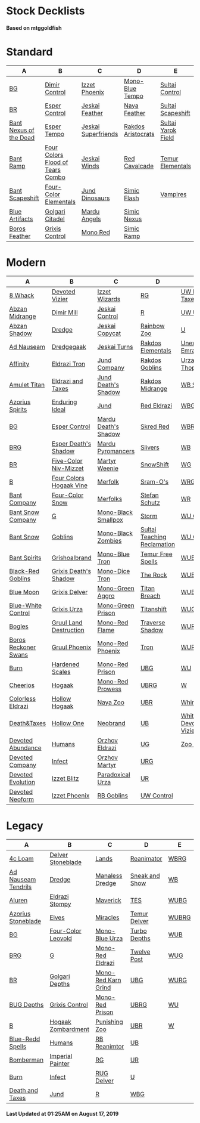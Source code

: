 # Stock Decklists
#### Based on mtggoldfish


# Standard

|                                       A                                        |                                                 B                                                  |                                    C                                     |                                   D                                    |                                   E                                    |
|--------------------------------------------------------------------------------|----------------------------------------------------------------------------------------------------|--------------------------------------------------------------------------|------------------------------------------------------------------------|------------------------------------------------------------------------|
|[BG](./mtggoldfish/Standard/decks/BG.md)                                        |[Dimir Control](./mtggoldfish/Standard/decks/Dimir_Control.md)                                      |[Izzet Phoenix](./mtggoldfish/Standard/decks/Izzet_Phoenix.md)            |[Mono-Blue Tempo](./mtggoldfish/Standard/decks/Mono-Blue_Tempo.md)      |[Sultai Control](./mtggoldfish/Standard/decks/Sultai_Control.md)        |
|[BR](./mtggoldfish/Standard/decks/BR.md)                                        |[Esper Control](./mtggoldfish/Standard/decks/Esper_Control.md)                                      |[Jeskai Feather](./mtggoldfish/Standard/decks/Jeskai_Feather.md)          |[Naya Feather](./mtggoldfish/Standard/decks/Naya_Feather.md)            |[Sultai Scapeshift](./mtggoldfish/Standard/decks/Sultai_Scapeshift.md)  |
|[Bant Nexus of the Dead](./mtggoldfish/Standard/decks/Bant_Nexus_of_the_Dead.md)|[Esper Tempo](./mtggoldfish/Standard/decks/Esper_Tempo.md)                                          |[Jeskai Superfriends](./mtggoldfish/Standard/decks/Jeskai_Superfriends.md)|[Rakdos Aristocrats](./mtggoldfish/Standard/decks/Rakdos_Aristocrats.md)|[Sultai Yarok Field](./mtggoldfish/Standard/decks/Sultai_Yarok_Field.md)|
|[Bant Ramp](./mtggoldfish/Standard/decks/Bant_Ramp.md)                          |[Four Colors Flood of Tears Combo](./mtggoldfish/Standard/decks/Four_Colors_Flood_of_Tears_Combo.md)|[Jeskai Winds](./mtggoldfish/Standard/decks/Jeskai_Winds.md)              |[Red Cavalcade](./mtggoldfish/Standard/decks/Red_Cavalcade.md)          |[Temur Elementals](./mtggoldfish/Standard/decks/Temur_Elementals.md)    |
|[Bant Scapeshift](./mtggoldfish/Standard/decks/Bant_Scapeshift.md)              |[Four-Color Elementals](./mtggoldfish/Standard/decks/Four-Color_Elementals.md)                      |[Jund Dinosaurs](./mtggoldfish/Standard/decks/Jund_Dinosaurs.md)          |[Simic Flash](./mtggoldfish/Standard/decks/Simic_Flash.md)              |[Vampires](./mtggoldfish/Standard/decks/Vampires.md)                    |
|[Blue Artifacts](./mtggoldfish/Standard/decks/Blue_Artifacts.md)                |[Golgari Citadel](./mtggoldfish/Standard/decks/Golgari_Citadel.md)                                  |[Mardu Angels](./mtggoldfish/Standard/decks/Mardu_Angels.md)              |[Simic Nexus](./mtggoldfish/Standard/decks/Simic_Nexus.md)              |                                                                        |
|[Boros Feather](./mtggoldfish/Standard/decks/Boros_Feather.md)                  |[Grixis Control](./mtggoldfish/Standard/decks/Grixis_Control.md)                                    |[Mono Red](./mtggoldfish/Standard/decks/Mono_Red.md)                      |[Simic Ramp](./mtggoldfish/Standard/decks/Simic_Ramp.md)                |                                                                        |


# Modern

|                                    A                                     |                                       B                                        |                                    C                                     |                                           D                                            |                                          E                                           |
|--------------------------------------------------------------------------|--------------------------------------------------------------------------------|--------------------------------------------------------------------------|----------------------------------------------------------------------------------------|--------------------------------------------------------------------------------------|
|[8 Whack](./mtggoldfish/Modern/decks/8_Whack.md)                          |[Devoted Vizier](./mtggoldfish/Modern/decks/Devoted_Vizier.md)                  |[Izzet Wizards](./mtggoldfish/Modern/decks/Izzet_Wizards.md)              |[RG](./mtggoldfish/Modern/decks/RG.md)                                                  |[UW Death & Taxes](./mtggoldfish/Modern/decks/UW_Death_&_Taxes.md)                    |
|[Abzan Midrange](./mtggoldfish/Modern/decks/Abzan_Midrange.md)            |[Dimir Mill](./mtggoldfish/Modern/decks/Dimir_Mill.md)                          |[Jeskai Control](./mtggoldfish/Modern/decks/Jeskai_Control.md)            |[R](./mtggoldfish/Modern/decks/R.md)                                                    |[UW Urza](./mtggoldfish/Modern/decks/UW_Urza.md)                                      |
|[Abzan Shadow](./mtggoldfish/Modern/decks/Abzan_Shadow.md)                |[Dredge](./mtggoldfish/Modern/decks/Dredge.md)                                  |[Jeskai Copycat](./mtggoldfish/Modern/decks/Jeskai_Copycat.md)            |[Rainbow Zoo](./mtggoldfish/Modern/decks/Rainbow_Zoo.md)                                |[U](./mtggoldfish/Modern/decks/U.md)                                                  |
|[Ad Nauseam](./mtggoldfish/Modern/decks/Ad_Nauseam.md)                    |[Dredgegaak](./mtggoldfish/Modern/decks/Dredgegaak.md)                          |[Jeskai Turns](./mtggoldfish/Modern/decks/Jeskai_Turns.md)                |[Rakdos Elementals](./mtggoldfish/Modern/decks/Rakdos_Elementals.md)                    |[Unexpected Emrakul](./mtggoldfish/Modern/decks/Unexpected_Emrakul.md)                |
|[Affinity](./mtggoldfish/Modern/decks/Affinity.md)                        |[Eldrazi Tron](./mtggoldfish/Modern/decks/Eldrazi_Tron.md)                      |[Jund Company](./mtggoldfish/Modern/decks/Jund_Company.md)                |[Rakdos Goblins](./mtggoldfish/Modern/decks/Rakdos_Goblins.md)                          |[Urza ThopterSword](./mtggoldfish/Modern/decks/Urza_ThopterSword.md)                  |
|[Amulet Titan](./mtggoldfish/Modern/decks/Amulet_Titan.md)                |[Eldrazi and Taxes](./mtggoldfish/Modern/decks/Eldrazi_and_Taxes.md)            |[Jund Death's Shadow](./mtggoldfish/Modern/decks/Jund_Death's_Shadow.md)  |[Rakdos Midrange](./mtggoldfish/Modern/decks/Rakdos_Midrange.md)                        |[WB Smallpox](./mtggoldfish/Modern/decks/WB_Smallpox.md)                              |
|[Azorius Spirits](./mtggoldfish/Modern/decks/Azorius_Spirits.md)          |[Enduring Ideal](./mtggoldfish/Modern/decks/Enduring_Ideal.md)                  |[Jund](./mtggoldfish/Modern/decks/Jund.md)                                |[Red Eldrazi](./mtggoldfish/Modern/decks/Red_Eldrazi.md)                                |[WBG](./mtggoldfish/Modern/decks/WBG.md)                                              |
|[BG](./mtggoldfish/Modern/decks/BG.md)                                    |[Esper Control](./mtggoldfish/Modern/decks/Esper_Control.md)                    |[Mardu Death's Shadow](./mtggoldfish/Modern/decks/Mardu_Death's_Shadow.md)|[Skred Red](./mtggoldfish/Modern/decks/Skred_Red.md)                                    |[WBRG](./mtggoldfish/Modern/decks/WBRG.md)                                            |
|[BRG](./mtggoldfish/Modern/decks/BRG.md)                                  |[Esper Death's Shadow](./mtggoldfish/Modern/decks/Esper_Death's_Shadow.md)      |[Mardu Pyromancers](./mtggoldfish/Modern/decks/Mardu_Pyromancers.md)      |[Slivers](./mtggoldfish/Modern/decks/Slivers.md)                                        |[WB](./mtggoldfish/Modern/decks/WB.md)                                                |
|[BR](./mtggoldfish/Modern/decks/BR.md)                                    |[Five-Color Niv-Mizzet](./mtggoldfish/Modern/decks/Five-Color_Niv-Mizzet.md)    |[Martyr Weenie](./mtggoldfish/Modern/decks/Martyr_Weenie.md)              |[SnowShift](./mtggoldfish/Modern/decks/SnowShift.md)                                    |[WG](./mtggoldfish/Modern/decks/WG.md)                                                |
|[B](./mtggoldfish/Modern/decks/B.md)                                      |[Four Colors Hogaak Vine](./mtggoldfish/Modern/decks/Four_Colors_Hogaak_Vine.md)|[Merfolk](./mtggoldfish/Modern/decks/Merfolk.md)                          |[Sram-O's](./mtggoldfish/Modern/decks/Sram-O's.md)                                      |[WRG](./mtggoldfish/Modern/decks/WRG.md)                                              |
|[Bant Company](./mtggoldfish/Modern/decks/Bant_Company.md)                |[Four-Color Snow](./mtggoldfish/Modern/decks/Four-Color_Snow.md)                |[Merfolks](./mtggoldfish/Modern/decks/Merfolks.md)                        |[Stefan Schutz](./mtggoldfish/Modern/decks/Stefan_Schutz.md)                            |[WR](./mtggoldfish/Modern/decks/WR.md)                                                |
|[Bant Snow Company](./mtggoldfish/Modern/decks/Bant_Snow_Company.md)      |[G](./mtggoldfish/Modern/decks/G.md)                                            |[Mono-Black Smallpox](./mtggoldfish/Modern/decks/Mono-Black_Smallpox.md)  |[Storm](./mtggoldfish/Modern/decks/Storm.md)                                            |[WU Control](./mtggoldfish/Modern/decks/WU_Control.md)                                |
|[Bant Snow](./mtggoldfish/Modern/decks/Bant_Snow.md)                      |[Goblins](./mtggoldfish/Modern/decks/Goblins.md)                                |[Mono-Black Zombies](./mtggoldfish/Modern/decks/Mono-Black_Zombies.md)    |[Sultai Teaching Reclamation](./mtggoldfish/Modern/decks/Sultai_Teaching_Reclamation.md)|[WU Quest](./mtggoldfish/Modern/decks/WU_Quest.md)                                    |
|[Bant Spirits](./mtggoldfish/Modern/decks/Bant_Spirits.md)                |[Grishoalbrand](./mtggoldfish/Modern/decks/Grishoalbrand.md)                    |[Mono-Blue Tron](./mtggoldfish/Modern/decks/Mono-Blue_Tron.md)            |[Temur Free Spells](./mtggoldfish/Modern/decks/Temur_Free_Spells.md)                    |[WUBG](./mtggoldfish/Modern/decks/WUBG.md)                                            |
|[Black-Red Goblins](./mtggoldfish/Modern/decks/Black-Red_Goblins.md)      |[Grixis Death's Shadow](./mtggoldfish/Modern/decks/Grixis_Death's_Shadow.md)    |[Mono-Dice Tron](./mtggoldfish/Modern/decks/Mono-Dice_Tron.md)            |[The Rock](./mtggoldfish/Modern/decks/The_Rock.md)                                      |[WUBRG](./mtggoldfish/Modern/decks/WUBRG.md)                                          |
|[Blue Moon](./mtggoldfish/Modern/decks/Blue_Moon.md)                      |[Grixis Delver](./mtggoldfish/Modern/decks/Grixis_Delver.md)                    |[Mono-Green Aggro](./mtggoldfish/Modern/decks/Mono-Green_Aggro.md)        |[Titan Breach](./mtggoldfish/Modern/decks/Titan_Breach.md)                              |[WUB](./mtggoldfish/Modern/decks/WUB.md)                                              |
|[Blue-White Control](./mtggoldfish/Modern/decks/Blue-White_Control.md)    |[Grixis Urza](./mtggoldfish/Modern/decks/Grixis_Urza.md)                        |[Mono-Green Prison](./mtggoldfish/Modern/decks/Mono-Green_Prison.md)      |[Titanshift](./mtggoldfish/Modern/decks/Titanshift.md)                                  |[WUG](./mtggoldfish/Modern/decks/WUG.md)                                              |
|[Bogles](./mtggoldfish/Modern/decks/Bogles.md)                            |[Gruul Land Destruction](./mtggoldfish/Modern/decks/Gruul_Land_Destruction.md)  |[Mono-Red Flame](./mtggoldfish/Modern/decks/Mono-Red_Flame.md)            |[Traverse Shadow](./mtggoldfish/Modern/decks/Traverse_Shadow.md)                        |[WURG](./mtggoldfish/Modern/decks/WURG.md)                                            |
|[Boros Reckoner Swans](./mtggoldfish/Modern/decks/Boros_Reckoner_Swans.md)|[Gruul Phoenix](./mtggoldfish/Modern/decks/Gruul_Phoenix.md)                    |[Mono-Red Phoenix](./mtggoldfish/Modern/decks/Mono-Red_Phoenix.md)        |[Tron](./mtggoldfish/Modern/decks/Tron.md)                                              |[WUR](./mtggoldfish/Modern/decks/WUR.md)                                              |
|[Burn](./mtggoldfish/Modern/decks/Burn.md)                                |[Hardened Scales](./mtggoldfish/Modern/decks/Hardened_Scales.md)                |[Mono-Red Prison](./mtggoldfish/Modern/decks/Mono-Red_Prison.md)          |[UBG](./mtggoldfish/Modern/decks/UBG.md)                                                |[WU](./mtggoldfish/Modern/decks/WU.md)                                                |
|[Cheerios](./mtggoldfish/Modern/decks/Cheerios.md)                        |[Hogaak](./mtggoldfish/Modern/decks/Hogaak.md)                                  |[Mono-Red Prowess](./mtggoldfish/Modern/decks/Mono-Red_Prowess.md)        |[UBRG](./mtggoldfish/Modern/decks/UBRG.md)                                              |[W](./mtggoldfish/Modern/decks/W.md)                                                  |
|[Colorless Eldrazi](./mtggoldfish/Modern/decks/Colorless_Eldrazi.md)      |[Hollow Hogaak](./mtggoldfish/Modern/decks/Hollow_Hogaak.md)                    |[Naya Zoo](./mtggoldfish/Modern/decks/Naya_Zoo.md)                        |[UBR](./mtggoldfish/Modern/decks/UBR.md)                                                |[Whir Prison](./mtggoldfish/Modern/decks/Whir_Prison.md)                              |
|[Death&amp;Taxes](./mtggoldfish/Modern/decks/Death&amp;Taxes.md)          |[Hollow One](./mtggoldfish/Modern/decks/Hollow_One.md)                          |[Neobrand](./mtggoldfish/Modern/decks/Neobrand.md)                        |[UB](./mtggoldfish/Modern/decks/UB.md)                                                  |[White-Green Devoted Vizier](./mtggoldfish/Modern/decks/White-Green_Devoted_Vizier.md)|
|[Devoted Abundance](./mtggoldfish/Modern/decks/Devoted_Abundance.md)      |[Humans](./mtggoldfish/Modern/decks/Humans.md)                                  |[Orzhov Eldrazi](./mtggoldfish/Modern/decks/Orzhov_Eldrazi.md)            |[UG](./mtggoldfish/Modern/decks/UG.md)                                                  |[Zoo Burn](./mtggoldfish/Modern/decks/Zoo_Burn.md)                                    |
|[Devoted Company](./mtggoldfish/Modern/decks/Devoted_Company.md)          |[Infect](./mtggoldfish/Modern/decks/Infect.md)                                  |[Orzhov Martyr](./mtggoldfish/Modern/decks/Orzhov_Martyr.md)              |[URG](./mtggoldfish/Modern/decks/URG.md)                                                |                                                                                      |
|[Devoted Evolution](./mtggoldfish/Modern/decks/Devoted_Evolution.md)      |[Izzet Blitz](./mtggoldfish/Modern/decks/Izzet_Blitz.md)                        |[Paradoxical Urza](./mtggoldfish/Modern/decks/Paradoxical_Urza.md)        |[UR](./mtggoldfish/Modern/decks/UR.md)                                                  |                                                                                      |
|[Devoted Neoform](./mtggoldfish/Modern/decks/Devoted_Neoform.md)          |[Izzet Phoenix](./mtggoldfish/Modern/decks/Izzet_Phoenix.md)                    |[RB Goblins](./mtggoldfish/Modern/decks/RB_Goblins.md)                    |[UW Control](./mtggoldfish/Modern/decks/UW_Control.md)                                  |                                                                                      |


# Legacy

|                                   A                                    |                                  B                                   |                                   C                                    |                              D                               |                     E                      |
|------------------------------------------------------------------------|----------------------------------------------------------------------|------------------------------------------------------------------------|--------------------------------------------------------------|--------------------------------------------|
|[4c Loam](./mtggoldfish/Legacy/decks/4c_Loam.md)                        |[Delver Stoneblade](./mtggoldfish/Legacy/decks/Delver_Stoneblade.md)  |[Lands](./mtggoldfish/Legacy/decks/Lands.md)                            |[Reanimator](./mtggoldfish/Legacy/decks/Reanimator.md)        |[WBRG](./mtggoldfish/Legacy/decks/WBRG.md)  |
|[Ad Nauseam Tendrils](./mtggoldfish/Legacy/decks/Ad_Nauseam_Tendrils.md)|[Dredge](./mtggoldfish/Legacy/decks/Dredge.md)                        |[Manaless Dredge](./mtggoldfish/Legacy/decks/Manaless_Dredge.md)        |[Sneak and Show](./mtggoldfish/Legacy/decks/Sneak_and_Show.md)|[WB](./mtggoldfish/Legacy/decks/WB.md)      |
|[Aluren](./mtggoldfish/Legacy/decks/Aluren.md)                          |[Eldrazi Stompy](./mtggoldfish/Legacy/decks/Eldrazi_Stompy.md)        |[Maverick](./mtggoldfish/Legacy/decks/Maverick.md)                      |[TES](./mtggoldfish/Legacy/decks/TES.md)                      |[WUBG](./mtggoldfish/Legacy/decks/WUBG.md)  |
|[Azorius Stoneblade](./mtggoldfish/Legacy/decks/Azorius_Stoneblade.md)  |[Elves](./mtggoldfish/Legacy/decks/Elves.md)                          |[Miracles](./mtggoldfish/Legacy/decks/Miracles.md)                      |[Temur Delver](./mtggoldfish/Legacy/decks/Temur_Delver.md)    |[WUBRG](./mtggoldfish/Legacy/decks/WUBRG.md)|
|[BG](./mtggoldfish/Legacy/decks/BG.md)                                  |[Four-Color Leovold](./mtggoldfish/Legacy/decks/Four-Color_Leovold.md)|[Mono-Blue Urza](./mtggoldfish/Legacy/decks/Mono-Blue_Urza.md)          |[Turbo Depths](./mtggoldfish/Legacy/decks/Turbo_Depths.md)    |[WUB](./mtggoldfish/Legacy/decks/WUB.md)    |
|[BRG](./mtggoldfish/Legacy/decks/BRG.md)                                |[G](./mtggoldfish/Legacy/decks/G.md)                                  |[Mono-Red Eldrazi](./mtggoldfish/Legacy/decks/Mono-Red_Eldrazi.md)      |[Twelve Post](./mtggoldfish/Legacy/decks/Twelve_Post.md)      |[WUG](./mtggoldfish/Legacy/decks/WUG.md)    |
|[BR](./mtggoldfish/Legacy/decks/BR.md)                                  |[Golgari Depths](./mtggoldfish/Legacy/decks/Golgari_Depths.md)        |[Mono-Red Karn Grind](./mtggoldfish/Legacy/decks/Mono-Red_Karn_Grind.md)|[UBG](./mtggoldfish/Legacy/decks/UBG.md)                      |[WURG](./mtggoldfish/Legacy/decks/WURG.md)  |
|[BUG Depths](./mtggoldfish/Legacy/decks/BUG_Depths.md)                  |[Grixis Control](./mtggoldfish/Legacy/decks/Grixis_Control.md)        |[Mono-Red Prison](./mtggoldfish/Legacy/decks/Mono-Red_Prison.md)        |[UBRG](./mtggoldfish/Legacy/decks/UBRG.md)                    |[WU](./mtggoldfish/Legacy/decks/WU.md)      |
|[B](./mtggoldfish/Legacy/decks/B.md)                                    |[Hogaak Zombardment](./mtggoldfish/Legacy/decks/Hogaak_Zombardment.md)|[Punishing Zoo](./mtggoldfish/Legacy/decks/Punishing_Zoo.md)            |[UBR](./mtggoldfish/Legacy/decks/UBR.md)                      |[W](./mtggoldfish/Legacy/decks/W.md)        |
|[Blue-Redd Spells](./mtggoldfish/Legacy/decks/Blue-Redd_Spells.md)      |[Humans](./mtggoldfish/Legacy/decks/Humans.md)                        |[RB Reanimtor](./mtggoldfish/Legacy/decks/RB_Reanimtor.md)              |[UB](./mtggoldfish/Legacy/decks/UB.md)                        |                                            |
|[Bomberman](./mtggoldfish/Legacy/decks/Bomberman.md)                    |[Imperial Painter](./mtggoldfish/Legacy/decks/Imperial_Painter.md)    |[RG](./mtggoldfish/Legacy/decks/RG.md)                                  |[UR](./mtggoldfish/Legacy/decks/UR.md)                        |                                            |
|[Burn](./mtggoldfish/Legacy/decks/Burn.md)                              |[Infect](./mtggoldfish/Legacy/decks/Infect.md)                        |[RUG Delver](./mtggoldfish/Legacy/decks/RUG_Delver.md)                  |[U](./mtggoldfish/Legacy/decks/U.md)                          |                                            |
|[Death and Taxes](./mtggoldfish/Legacy/decks/Death_and_Taxes.md)        |[Jund](./mtggoldfish/Legacy/decks/Jund.md)                            |[R](./mtggoldfish/Legacy/decks/R.md)                                    |[WBG](./mtggoldfish/Legacy/decks/WBG.md)                      |                                            |



#### Last Updated at 01:25AM on August 17, 2019